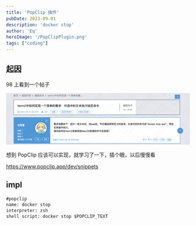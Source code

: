 ```yaml
---
title: 'PopClip 插件'
pubDate: 2023-09-01
description: 'docker stop'
author: 'Eq'
heroImage: '/PopClipPlugin.png'
tags: ["coding"]
---
```


##  起因

98 上看到一个帖子

![image-20230901235552664](../img/PopClipPlugin/why.png)

 想到 PopClip 应该可以实现，就学习了一下，插个眼，以后慢慢看

https://www.popclip.app/dev/snippets

## impl

```
#popclip
name: docker stop
interpreter: zsh
shell script: docker stop $POPCLIP_TEXT
```

